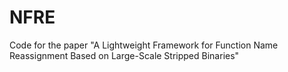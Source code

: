 # NFRE
Code for the paper "A Lightweight Framework for Function Name Reassignment Based on Large-Scale Stripped Binaries"
